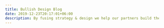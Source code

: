 ```yaml
---
title: Bullish Design Blog
date: 2019-12-23T20:17:01+06:00
description: By fusing strategy & design we help our partners build their brands, grow their business, and bring their ideas to life. Follow our blog for the latest case studies and projects.
---
```

